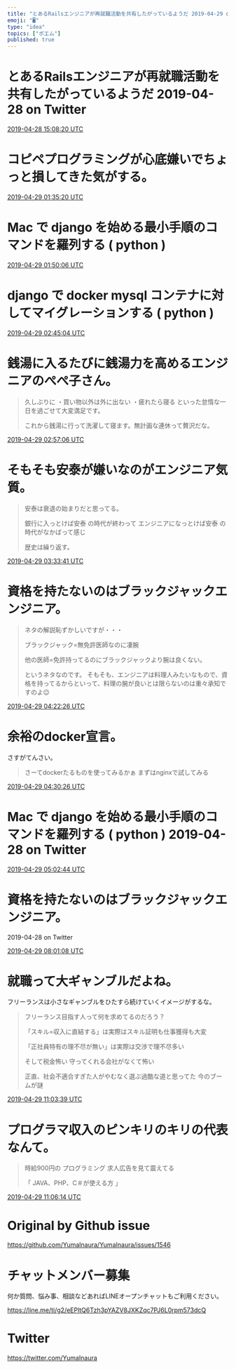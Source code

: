 ```yaml
---
title: "とあるRailsエンジニアが再就職活動を共有したがっているようだ 2019-04-29 on Twitter"
emoji: "🖥"
type: "idea"
topics: ["ポエム"]
published: true
---
```


# とあるRailsエンジニアが再就職活動を共有したがっているようだ 2019-04-28 on Twitter


<a href="https://twitter.com/YumaInaura/status/1122517914265976832">2019-04-28 15:08:20 UTC</a>
# コピペプログラミングが心底嫌いでちょっと損してきた気がする。



<a href="https://twitter.com/YumaInaura/status/1122675702405296129">2019-04-29 01:35:20 UTC</a>
# Mac で django を始める最小手順のコマンドを羅列する ( python )


<a href="https://twitter.com/YumaInaura/status/1122679417854152704">2019-04-29 01:50:06 UTC</a>
# django で docker mysql コンテナに対してマイグレーションする ( python )


<a href="https://twitter.com/YumaInaura/status/1122693252199612417">2019-04-29 02:45:04 UTC</a>
# 銭湯に入るたびに銭湯力を高めるエンジニアのぺぺ子さん。


>久しぶりに
>・買い物以外は外に出ない
>・疲れたら寝る
>といった怠惰な一日を過ごせて大変満足です。
>
>これから銭湯に行って洗濯して寝ます。無計画な連休って贅沢だな。

<a href="https://twitter.com/YumaInaura/status/1122696279547449345">2019-04-29 02:57:06 UTC</a>
# そもそも安泰が嫌いなのがエンジニア気質。


>安泰は衰退の始まりだと思ってる。
>
>銀行に入っとけば安泰
>の時代が終わって
>エンジニアになっとけば安泰
>の時代がなかばって感じ
>
>歴史は繰り返す。

<a href="https://twitter.com/YumaInaura/status/1122705487659618305">2019-04-29 03:33:41 UTC</a>
# 資格を持たないのはブラックジャックエンジニア。


>ネタの解説恥ずかしいですが・・・
>
>ブラックジャック=無免許医師なのに凄腕
>
>他の医師=免許持ってるのにブラックジャックより腕は良くない。
>
>というネタなのです。
>そもそも、エンジニアは料理人みたいなもので、資格を持ってるからといって、料理の腕が良いとは限らないのは重々承知ですのよ😉

<a href="https://twitter.com/YumaInaura/status/1122717755210256385">2019-04-29 04:22:26 UTC</a>
# 余裕のdocker宣言。
さすがてんさい。

>さーてdockerたるものを使ってみるかぁ
>まずはnginxで試してみる

<a href="https://twitter.com/YumaInaura/status/1122719766131531777">2019-04-29 04:30:26 UTC</a>
# Mac で django を始める最小手順のコマンドを羅列する ( python )  2019-04-28 on Twitter


<a href="https://twitter.com/YumaInaura/status/1122727897012363264">2019-04-29 05:02:44 UTC</a>
# 資格を持たないのはブラックジャックエンジニア。
  2019-04-28 on Twitter


<a href="https://twitter.com/YumaInaura/status/1122772794582999043">2019-04-29 08:01:08 UTC</a>
# 就職って大ギャンブルだよね。
フリーランスは小さなギャンブルをひたすら続けていくイメージがするな。

>フリーランス目指す人って何を求めてるのだろう？
>
>「スキル=収入に直結する」は実際はスキル証明も仕事獲得も大変
>
>「正社員特有の理不尽が無い」は実際は交渉で理不尽多い
>
>そして税金怖い
>守ってくれる会社がなくて怖い
>
>正直、社会不適合すぎた人がやむなく選ぶ過酷な道と思ってた
>今のブームが謎

<a href="https://twitter.com/YumaInaura/status/1122818724640149504">2019-04-29 11:03:39 UTC</a>
# プログラマ収入のピンキリのキリの代表なんて。


>時給900円の
>プログラミング
>求人広告を見て震えてる
>
>「
>JAVA、PHP、C＃が使える方 
>」

<a href="https://twitter.com/YumaInaura/status/1122819375705116672">2019-04-29 11:06:14 UTC</a>



# Original by Github issue

https://github.com/YumaInaura/YumaInaura/issues/1546








<!-- Update From Qiita API -->

# チャットメンバー募集


何か質問、悩み事、相談などあればLINEオープンチャットもご利用ください。

https://line.me/ti/g2/eEPltQ6Tzh3pYAZV8JXKZqc7PJ6L0rpm573dcQ





# Twitter


https://twitter.com/YumaInaura


<!-- Update From Qiita API -->


